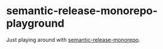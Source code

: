 # semantic-release-monorepo-playground

Just playing around with [semantic-release-monorepo](https://github.com/Updater/semantic-release-monorepo).
